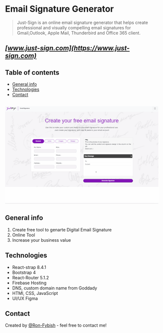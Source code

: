 # Email Signature Generator
> Just-Sign is an online email signature generator that helps create professional and visually compelling email signatures
> for Gmail,Outlook, Apple Mail, Thunderbird and Office 365 client.

 ## *[www.just-sign.com](https://www.just-sign.com)*

## Table of contents
* [General info](#general-info)
* [Technologies](#technologies)
* [Contact](#contact)


![](guides.gif)
---

## General info
1. Create free tool to genarte Digital Email Signature
2. Online Tool
3. Increase your business value

## Technologies
* React-strap 8.4.1
* Bootstrap 4
* React-Router 5.1.2
* Firebase Hosting
* DNS, custom domain name from Goddady 
* HTMl, CSS, JavaScript
* UI/UX Figma 


## Contact
Created by [@Ron-Fybish](https://www.linkedin.com/in/ron-fybish-9b0194157/) - feel free to contact me!


